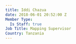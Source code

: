 ```yaml
---
title: Iddi Chazua
date: 2018-06-01 20:52:00 Z
Member Type:
  Is Staff: true
Job Title: Mapping Supervisor
Country: Tanzania
---
```


